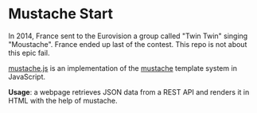 Mustache Start
==============

In 2014, France sent to the Eurovision a group called "Twin Twin" singing "Moustache". France ended up last of the contest. This repo is not about this epic fail.

[mustache.js](http://github.com/janl/mustache.js) is an implementation of the [mustache](http://mustache.github.com/) template system in JavaScript.

**Usage**: a webpage retrieves JSON data from a REST API and renders it in HTML with the help of mustache.
